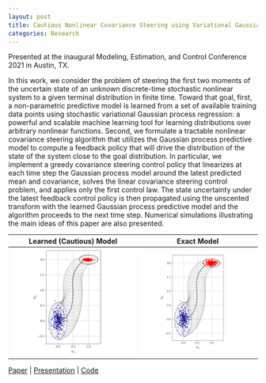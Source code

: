 ```yaml
---
layout: post
title: Cautious Nonlinear Covariance Steering using Variational Gaussian Process Predictive Models | MECC 2021
categories: Research
---
```



Presented at the inaugural Modeling, Estimation, and Control Conference 2021 in Austin, TX.

In this work, we consider the problem of steering the first two moments of the uncertain state of an unknown discrete-time stochastic nonlinear system to a given terminal distribution in finite time. Toward that goal, first, a non-parametric predictive model is learned from a set of available training data points using stochastic variational Gaussian process regression: a powerful and scalable machine learning tool for learning distributions over arbitrary nonlinear functions. Second, we formulate a tractable nonlinear covariance steering algorithm that utilizes the Gaussian process predictive model to compute a feedback policy that will drive the distribution of the state of the system close to the goal distribution. In particular, we implement a greedy covariance steering control policy that linearizes at each time step the Gaussian process model around the latest predicted mean and covariance, solves the linear covariance steering control problem, and applies only the first control law. The state uncertainty under the latest feedback control policy is then propagated using the unscented transform with the learned Gaussian process predictive model and the algorithm proceeds to the next time step. Numerical simulations illustrating the main ideas of this paper are also presented.

Learned (Cautious) Model   |  Exact Model
:-------------------------:|:-------------------------:
![](/docs/gp_position_uncertainties.png)  |  ![](/docs/exact_position_uncertainties.png)

[Paper](https://arxiv.org/pdf/2010.00778.pdf) | [Presentation](https://alextsolovikos.github.io/docs/MECC_2021_Presentation_Cautious_Nonlinear_Covariance_Steering_using_Variational_Gaussian_Process_Predictive_Models.pdf) | [Code](https://github.com/alextsolovikos/greedyGPCS)
